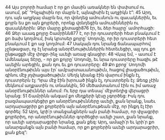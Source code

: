 44 Այս բոլորի համար է որ քո մասին առակներ են փսփսում ու ասում, թէ՝ “Ինչպիսին որ մայրն է, այնպիսին էլ աղջիկն է”: 45 Արդ, դու այն աղջկայ մայրն ես, որ վռնդեց ամուսնուն ու զաւակներին, եւ քոյրն ես քո այն քոյրերի, որոնք վռնդեցին ամուսիններին ու զաւակներին: Ձեր մայրը քետացի876 էր, եւ ձեր հայրը՝ ամորհացի: 46 Ձեր աւագ քոյրը Շամրինն877 է, որ իր դուստրերի հետ բնակւում է քո ձախ կողմում, իսկ կրտսեր քոյրը՝ Սոդոմը, որ իր դուստրերի հետ բնակւում է քո աջ կողմում: 47 Սակայն դու նրանց ճանապարհով չընթացար, ոչ էլ նրանց անօրէնութիւններին հետեւեցիր, այլ դու քո ընթացքի մէջ փոքր-ինչ աւելի առաջ գնացիր: 48 Վկայ եմ, - ասում է Ամենակալ Տէրը, - որ քո քոյրը՝ Սոդոմը, եւ նրա դուստրերը հազիւ թէ աւելին արեցին, քան դու եւ քո դուստրերը: 49 Քո քրոջ՝ Սոդոմի անօրէնութիւնն այս էր՝ ամբարտաւանութիւն, հացով լիացածութիւն, գինու մէջ յղփացածութիւն: Մեղկ կեանք էին վարում ինքն էլ, դուստրերն էլ: Դրա մէջ էին խրուած ինքն էլ, դուստրերն էլ: Ձեռք չէին մեկնում աղքատին ու տնանկին, 50 մեծամտանում էին ու իմ առաջ անօրէնութիւններ անում: Ու երբ դա տեսայ՝ մէջտեղից վերացրի նրանց: 51 Շամրինն անգամ քո մեղքերի կէսը չգործեց: Իսկ դու բազմապատկեցիր քո անօրէնութիւնները աւելի, քան նրանք, նաեւ արդարացրիր քո քոյրերին այն անօրէնութեան մէջ, որ ինքդ էլ էիր գործել: 52 Արդ, կրի՛ր տանջանքներն այն բանի համար, որ փչացրիր քոյրերիդ, որ անօրէնութիւններ գործեցիր աւելի շատ, քան նրանք, որ աւելի արդարացրիր նրանց, քան քեզ: Արդ, ամաչի՛ր եւ կրի՛ր քո անարգանքն այն բանի համար, որ քո քոյրերին աւելի արդարացրիր, քան քեզ”:
